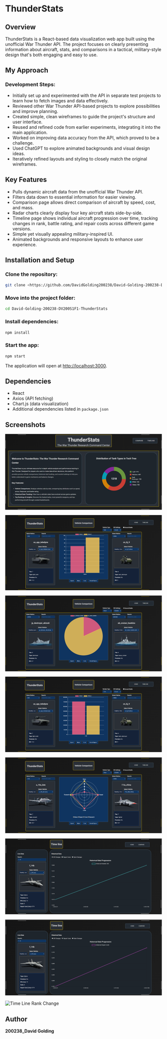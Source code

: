 # ThunderStats

## Overview

ThunderStats is a React-based data visualization web app built using the unofficial War Thunder API. The project focuses on clearly presenting information about aircraft, stats, and comparisons in a tactical, military-style design that's both engaging and easy to use.

## My Approach

### Development Steps:
- Initially set up and experimented with the API in separate test projects to learn how to fetch images and data effectively.
- Reviewed other War Thunder API-based projects to explore possibilities and improve planning.
- Created simple, clean wireframes to guide the project's structure and user interface.
- Reused and refined code from earlier experiments, integrating it into the main application.
- Worked on improving data accuracy from the API, which proved to be a challenge.
- Used ChatGPT to explore animated backgrounds and visual design ideas.
- Iteratively refined layouts and styling to closely match the original wireframes.

## Key Features
- Pulls dynamic aircraft data from the unofficial War Thunder API.
- Filters data down to essential information for easier viewing.
- Comparison page allows direct comparison of aircraft by speed, cost, and mass.
- Radar charts clearly display four key aircraft stats side-by-side.
- Timeline page shows individual aircraft progression over time, tracking changes in rank, battle rating, and repair costs across different game versions.
- Simple yet visually appealing military-inspired UI.
- Animated backgrounds and responsive layouts to enhance user experience.

## Installation and Setup

### Clone the repository:
```sh
git clone <https://github.com/DavidGolding200238/David-Golding-200238-DV200S1F1-ThunderStats.git>
```

### Move into the project folder:
```sh
cd David-Golding-200238-DV200S1F1-ThunderStats

```

### Install dependencies:
```sh
npm install
```

### Start the app:
```sh
npm start
```

The application will open at [http://localhost:3000](http://localhost:3000).

## Dependencies
- React
- Axios (API fetching)
- Chart.js (data visualization)
- Additional dependencies listed in `package.json`

## Screenshots

![Landing Page](<Landing Page.png>)

![Speed Chart](<Speed Chart.png>)

![Mass Chart](<Mass Chart.png>)

![Cost Chart](<Cost chart.png>)

![Radar Chart](<Radar Chart.png>)

![Time Line Battle Rating](<Timeline BR.png>)

![Time Line repair costs](<Timeline repair costs.png>)

![Time Line Rank Change](<Timeline rank change-1.png>)

## Author
**200238_David Golding**  